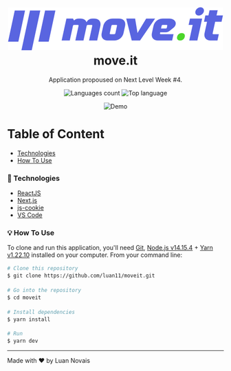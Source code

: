 <h1 align="center">
	<img alt="Logo" src="public/logo-full.svg">
	<br>
	move.it
</h1>

<p align="center">
	Application propoused on Next Level Week #4.
</p>

<p align="center">
	<img alt="Languages count" src="https://img.shields.io/github/languages/count/luan11/moveit?style=for-the-badge">
	<img alt="Top language" src="https://img.shields.io/github/languages/top/luan11/moveit?style=for-the-badge">
</p>

<p align="center">
	<img alt="Demo" src="https://i.imgur.com/s0S5okV.gif">
</p>

# Table of Content

- [Technologies](#-technologies)
- [How To Use](#-how-to-use)

### 👾 Technologies

- [ReactJS](https://reactjs.org/)
- [Next.js](https://nextjs.org/)
- [js-cookie](https://www.npmjs.com/package/js-cookie)
- [VS Code](https://code.visualstudio.com/)

### 💡 How To Use

To clone and run this application, you'll need [Git](https://git-scm.com/), [Node.js v14.15.4](https://nodejs.org/en/) + [Yarn v1.22.10](https://yarnpkg.com/) installed on your computer. From your command line:

```bash
# Clone this repository
$ git clone https://github.com/luan11/moveit.git

# Go into the repository
$ cd moveit

# Install dependencies
$ yarn install

# Run
$ yarn dev
```

---

Made with ❤ by Luan Novais
